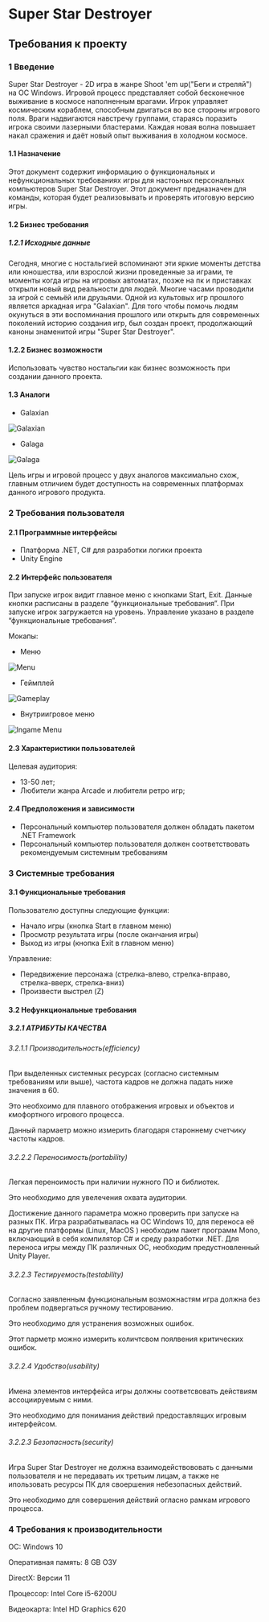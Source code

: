 # Super Star Destroyer
## Требования к проекту
### 1 Введение
 Super Star Destroyer - 2D игра в жанре Shoot 'em up("Беги и стреляй") на ОС Windows. Игровой процесс представляет собой бесконечное выживание в космосе наполненным врагами. Игрок управляет космическим кораблем, способным двигаться во все стороны игрового поля. Враги надвигаются навстречу группами, стараясь поразить игрока своими лазерными бластерами. Каждая новая волна повышает накал сражения и даёт новый опыт выживания в холодном космосе.
#### 1.1 Назначение
Этот документ содержит информацию о функциональных и нефункциональных требованиях игры для настоьных персональных компьютеров Super Star Destroyer. Этот документ предназначен для команды, которая будет реализовывать и проверять итоговую версию игры.

#### 1.2 Бизнес требования 

##### 1.2.1 Исходные данные
Сегодня, многие с ностальгией вспоминают эти яркие моменты детства или юношества, или взрослой жизни проведенные за играми, те моменты
когда игры на игровых автоматах, позже на пк и приставках открыли новый вид реальности для людей. Многие часами проводили за игрой с семьёй или друзьями. Одной из культовых игр прошлого является аркадная игра "Galaxian". Для того чтобы помочь людям окунуться в эти воспоминания прошлого или открыть для современных поколений историю создания игр, был создан проект, продолжающий каноны знаменитой игры "Super Star Destroyer".   



#### 1.2.2 Бизнес возможности 
Использовать чувство ностальгии как бизнес возможность при создании данного проекта.  


#### 1.3 Аналоги
* Galaxian 

![Galaxian](https://pp.userapi.com/c845017/v845017126/1a51f3/gtMx9OozNDQ.jpg)

* Galaga 

![Galaga](https://pp.userapi.com/c845017/v845017126/1a5202/CGXlWp3X08U.jpg)

Цель игры и игровой процесс у двух аналогов максимально схож, главным отличием будет доступность на современных платформах данного игрового продукта.



### 2 Требования пользователя
#### 2.1 Программные интерфейсы
* Платформа .NET, C# для разработки логики проекта
* Unity Engine

#### 2.2 Интерфейс пользователя
При запуске игрок видит главное меню с кнопками Start, Exit. Данные кнопки расписаны в разделе “функциональные требования”. При запуске игрок загружается на уровень. Управление указано в разделе “функциональные требования”.

Мокапы:
* Меню

![Menu](https://pp.userapi.com/c851020/v851020315/b3a19/Hl_S1PZrNyY.jpg)

* Геймплей

![Gameplay](https://pp.userapi.com/c851020/v851020315/b3a2d/vHUaaW_sZFI.jpg)

* Внутриигровое меню

![Ingame Menu](https://pp.userapi.com/c851020/v851020315/b3a23/nerQA57Qm7M.jpg)

#### 2.3 Характеристики пользователей
Целевая аудитория:
* 13-50 лет;
* Любители жанра Arcade и любители ретро игр;

#### 2.4 Предположения и зависимости
* Персональный компьютер пользователя должен обладать пакетом .NET Framework 
* Персональный компьютер пользователя должен соответствовать рекомендуемым системным требованиям

### 3 Системные требования
#### 3.1 Функциональные требования
Пользователю доступны следующие функции:
* Начало игры (кнопка Start в главном меню)
* Просмотр результата игры (после оканчания игры)
* Выход из игры (кнопка Exit в главном меню)

Управление:
* Передвижение персонажа (стрелка-влево, стрелка-вправо, стрелка-вверх, стрелка-вниз)
* Произвести выстрел (Z)
#### 3.2 Нефункциональные требования
##### 3.2.1 АТРИБУТЫ КАЧЕСТВА

###### 3.2.1.1 Производительность(efficiency)
При выделенных системных ресурсах (согласно системным требованиям или выше), частота кадров не должна падать ниже значения в 60.

Это необхоимо для плавного отображения игровых и объектов и кмофортного игрового процесса.

Данный пармаетр можно измерить благодаря староннему счетчику частоты кадров.

###### 3.2.2.2 Переносимость(portability)
 Легкая переноимость при наличии нужного ПО и библиотек.
 
  Это необходимо для увелечения охвата аудитории.
  
  Достижение данного параметра можно проверить при запуске на разных ПК.
  Игра разрабатывалась на ОС Windows 10, для переноса её на другие платформы (Linux, MacOS ) необходим пакет программ Mono, включающий в себя компилятор C# и среду разработки .NET. 
 Для переноса игры между ПК различных ОС, необходим предустновленный Unity Player. 

 
 ###### 3.2.2.3 Тестируемость(testability)
 Согласно заявленным функциональным возможнастям игра должна без проблем подвергаться ручному тестированию.
 
 Это необходимо для устранения возможных ошибок.
 
 Этот парметр можно измерить количтсвом поялвения критических ошибок.
 
 ###### 3.2.2.4 Удобство(usability)
 Имена элементов интерфейса игры должны соответсвовать действиям ассоциируемым с ними.
 
 Это необходимо для понимания действий предоставлящих игровым интерфейсом.
  
 ###### 3.2.2.3 Безопасность(security)
 Игра Super Star Destroyer не должна взаимодействововать с данными пользователя и не передавать их третьим лицам, а также не ипользовать ресурсы ПК для своершения небезопасных действий.
 
 Это необходимо для совершения действий огласно рамкам игрового процесса.

### 4 Требования к производительности
ОС: Windows 10

Оперативная память: 8 GB ОЗУ

DirectX: Версии 11

Процессор: Intel Core i5-6200U

Видеокарта: Intel HD Graphics 620


